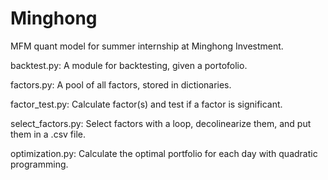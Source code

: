# Minghong
MFM quant model for summer internship at Minghong Investment.

backtest.py: A module for backtesting, given a portofolio.

factors.py: A pool of all factors, stored in dictionaries.

factor_test.py: Calculate factor(s) and test if a factor is significant.

select_factors.py: Select factors with a loop, decolinearize them, and put them in a .csv file.

optimization.py: Calculate the optimal portfolio for each day with quadratic programming.
